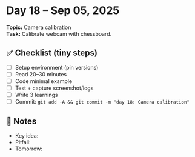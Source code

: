 # Day 18 – Sep 05, 2025
**Topic:** Camera calibration  
**Task:** Calibrate webcam with chessboard.

## ✅ Checklist (tiny steps)
- [ ] Setup environment (pin versions)
- [ ] Read 20–30 minutes
- [ ] Code minimal example
- [ ] Test + capture screenshot/logs
- [ ] Write 3 learnings
- [ ] Commit: `git add -A && git commit -m "day 18: Camera calibration"`

## 📓 Notes
- Key idea:
- Pitfall:
- Tomorrow:
